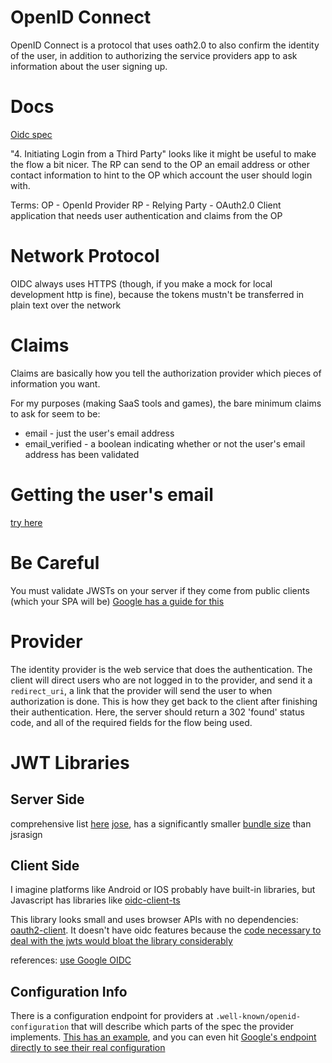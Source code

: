 # OpenID Connect

OpenID Connect is a protocol that uses oath2.0 to also confirm the identity of the user, in addition to authorizing the service providers app to ask information about the user signing up.

# Docs
[Oidc spec](https://openid.net/specs/openid-connect-core-1_0.html#rnc)

"4. Initiating Login from a Third Party" looks like it might be useful to make the flow a bit nicer. The RP can send to the OP an email address or other contact information to hint to the OP which account the user should login with.

Terms:
OP - OpenId Provider
RP - Relying Party - OAuth2.0 Client application that needs user authentication and claims from the OP

# Network Protocol
OIDC always uses HTTPS (though, if you make a mock for local development http is fine), because the tokens mustn't be transferred in plain text over the network

# Claims
Claims are basically how you tell the authorization provider which pieces of information you want.

For my purposes (making SaaS tools and games), the bare minimum claims to ask for seem to be:
- email - just the user's email address
- email_verified - a boolean indicating whether or not the user's email address has been validated

# Getting the user's email
[try here](https://developers.google.com/identity/openid-connect/openid-connect#obtaininguserprofileinformation)

# Be Careful
You must validate JWSTs on your server if they come from public clients (which your SPA will be)
[Google has a guide for this](https://developers.google.com/identity/openid-connect/openid-connect#validatinganidtoken)

# Provider
The identity provider is the web service that does the authentication. The client will direct users who are not logged in to the provider, and send it a `redirect_uri`, a link that the provider will send the user to when authorization is done. This is how they get back to the client after finishing their authentication. Here, the server should return a 302 'found' status code, and all of the required fields for the flow being used.

# JWT Libraries
## Server Side
comprehensive list [here](https://jwt.io/libraries)
[jose](https://github.com/panva/jose), has a significantly smaller [bundle size](https://bundlephobia.com/package/jose@5.7.0) than jsrasign
## Client Side
I imagine platforms like Android or IOS probably have built-in libraries, but Javascript has libraries like [oidc-client-ts](https://github.com/authts/oidc-client-ts/tree/main)

This library looks small and uses browser APIs with no dependencies: [oauth2-client](https://github.com/badgateway/oauth2-client). It doesn't have oidc features because the [code necessary to deal with the jwts would bloat the library considerably](https://github.com/badgateway/oauth2-client/pull/131)

references:
[use Google OIDC](https://developers.google.com/identity/openid-connect/openid-connect#python)

## Configuration Info
There is a configuration endpoint for providers at `.well-known/openid-configuration` that will describe which parts of the spec the provider implements. [This has an example](https://help.akana.com/content/current/cm/api_oauth/oauth_discovery/m_oauth_getOpenIdConnectWellknownConfiguration.htm), and you can even hit [Google's endpoint directly to see their real configuration](https://accounts.google.com/.well-known/openid-configuration)
